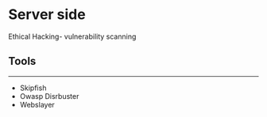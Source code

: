 # Server side
Ethical Hacking- vulnerability scanning

## Tools
<hr>

* Skipfish
* Owasp Disrbuster
* Webslayer
